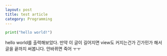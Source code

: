 ```yaml
---
layout: post
title: test article
category: Programming
---
```


```python
print("hello world!")
```

hello world를 출력해보았다. 만약 이 글이 길어지면 view도 커지는건가 긴가민가 해서 글을 끝까지 써봅니다. 안바뀌면 죽어 ㅜㅜ